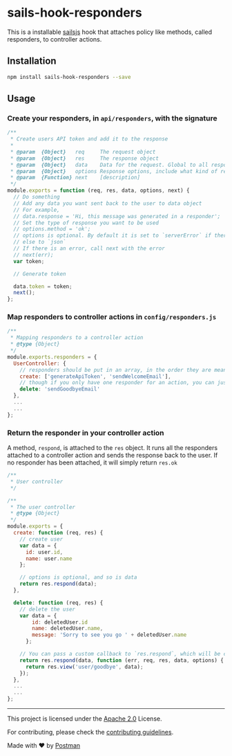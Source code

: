 # sails-hook-responders

This is a installable [sailsjs](http://sailsjs.org/) hook that attaches policy like methods, called responders,
to controller actions.

## Installation

```bash
npm install sails-hook-responders --save
```

## Usage

### Create your responders, in `api/responders`, with the signature

```javascript
/**
 * Create users API token and add it to the response
 *
 * @param  {Object}   req     The request object
 * @param  {Object}   res     The response object
 * @param  {Object}   data    Data for the request. Global to all responders
 * @param  {Object}   options Response options, include what kind of response to send. Global to all responders
 * @param  {Function} next    [description]
 */
module.exports = function (req, res, data, options, next) {
  // Do something
  // Add any data you want sent back to the user to data object
  // For example,
  // data.response = 'Hi, this message was generated in a responder';
  // Set the type of response you want to be used
  // options.method = 'ok';
  // options is optional. By default it is set to `serverError` if there was an error,
  // else to `json`
  // If there is an error, call next with the error
  // next(err);
  var token;

  // Generate token

  data.token = token;
  next();
};
```

### Map responders to controller actions in `config/responders.js`

```javascript
/**
 * Mapping responders to a controller action
 * @type {Object}
 */
module.exports.responders = {
  UserController: {
    // responders should be put in an array, in the order they are meant to be run
    create: ['generateApiToken', 'sendWelcomeEmail'],
    // though if you only have one responder for an action, you can just use a string
    delete: 'sendGoodbyeEmail'
  },
  ...
  ...
};
```

### Return the responder in your controller action

A method, `respond`, is attached to the `res` object. It runs all the responders attached to a controller action
and sends the response back to the user. If no responder has been attached, it will simply return `res.ok`

```javascript
/**
 * User controller
 */

/**
 * The user controller
 * @type {Object}
 */
module.exports = {
  create: function (req, res) {
    // create user
    var data = {
      id: user.id,
      name: user.name
    };

    // options is optional, and so is data
    return res.respond(data);
  },

  delete: function (req, res) {
    // delete the user
    var data = {
        id: deletedUser.id
        name: deletedUser.name,
        message: 'Sorry to see you go ' + deletedUser.name
      };

    // You can pass a custom callback to `res.respond`, which will be called after the responders have been run
    return res.respond(data, function (err, req, res, data, options) {
      return res.view('user/goodbye', data);
    });
  },
  ...
  ...
};
```

---
This project is licensed under the [Apache 2.0](LICENSE.md) License.

For contributing, please check the [contributing guidelines](CONTRIBUTING.md).

Made with :heart: by [Postman](https://getpostman.com)

